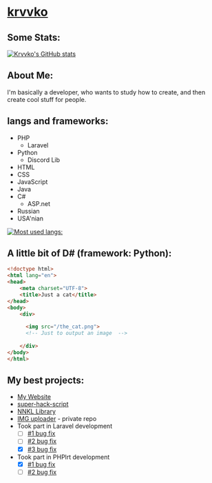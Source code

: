 # [krvvko](https://github.com/krvvko)
## Some Stats:
[![Krvvko's GitHub stats](https://github-readme-stats.vercel.app/api?username=krvvko&count_private=true&show_icons=true&theme=tokyonight)](https://github.com/krvvko/github-readme-stats) <br>

## About Me:

I'm basically a developer, who wants to study how to create, and then create cool stuff for people. <br>
## langs and frameworks: 
- PHP
  - Laravel
- Python
  - Discord Lib
- HTML
- CSS
- JavaScript
- Java
- C#
  - ASP.net
- Russian
- USA'nian 


[![Most used langs:](https://github-readme-stats.vercel.app/api/top-langs/?username=krvvko&layout=compact&theme=tokyonight)](https://github.com/krvvko/github-readme-stats) <br>

## A little bit of D# (framework: Python):
``` html
<!doctype html>
<html lang="en">
<head>
    <meta charset="UTF-8">
    <title>Just a cat</title>
</head>
<body>
    <div>
  
      <img src="/the_cat.png">
      <!-- Just to output an image  -->
      
    </div>
</body>
</html>
```
## My best projects:
- [My Website](https://github.com/krvvko/krvvko.com/tree/main#krvvkocom---website)
- [super-hack-script](https://github.com/krvvko/super-hack-script)
- [NNKL Library](https://github.com/krvvko/NoNumbersKeyboardLibrary)
- [IMG uploader](https://uploads.krvvko.me) - private repo
- Took part in Laravel development
  - [ ] [#1 bug fix](https://github.com/laravel/laravel/pull/5775)
  - [ ] [#2 bug fix](https://github.com/laravel/laravel/pull/5785)
  - [x] [#3 bug fix](https://github.com/laravel/laravel/pull/5786)
- Took part in PHPlrt development
  - [x] [#1 bug fix](https://github.com/phplrt/phplrt/pull/18)
  - [ ] [#2 bug fix](https://github.com/phplrt/phplrt/pull/17)
